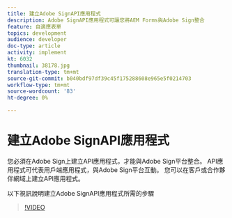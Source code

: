 ```yaml
---
title: 建立Adobe SignAPI應用程式
description: Adobe SignAPI應用程式可讓您將AEM Forms與Adobe Sign整合
feature: 自適應表單
topics: development
audience: developer
doc-type: article
activity: implement
kt: 6032
thumbnail: 38178.jpg
translation-type: tm+mt
source-git-commit: b040bdf97df39c45f175288608e965e5f0214703
workflow-type: tm+mt
source-wordcount: '83'
ht-degree: 0%

---
```


# 建立Adobe SignAPI應用程式

您必須在Adobe Sign上建立API應用程式，才能與Adobe Sign平台整合。 API應用程式可代表用戶端應用程式，與Adobe Sign平台互動。 您可以在客戶或合作夥伴網域上建立API應用程式。

以下視訊說明建立Adobe SignAPI應用程式所需的步驟

>[!VIDEO](https://video.tv.adobe.com/v/38178/?quality=9&learn=on)

